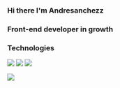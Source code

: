 ### Hi there I'm Andresanchezz
### Front-end developer in growth

### Technologies

<a src="https://www.w3schools.com/css/"><img src="https://img.icons8.com/color/48/000000/css3.png"/></a>
<a src="https://www.w3schools.com/html/"><img src="https://img.icons8.com/color/48/000000/html-5.png"/></a>
<img src = "https://icons8.com/icon/rY6agKizO9eb/vue-js"/>


<img align="left" src="https://github-readme-stats.vercel.app/api?username=andresanchezz&show_icons=true&theme=react" />


